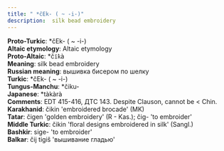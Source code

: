 ```yaml
---
title: " *čEk- ( ~ -i-)"
description:  silk bead embroidery
---
```


<strong>Proto-Turkic</strong>:  *čEk- ( ~ -i-)<br>
<strong>Altaic etymology</strong>:  Altaic etymology<br>
<strong> Proto-Altaic</strong>:  *č`ĭ̀k`à<br>
<strong>Meaning</strong>:  silk bead embroidery<br>
<strong>Russian meaning</strong>:  вышивка бисером по шелку<br>
<strong>Turkic</strong>:  *čEk- ( ~ -i-)<br>
<strong>Tungus-Manchu</strong>:  *čiku-<br>
<strong>Japanese</strong>:  *tàkàrà<br>
<strong>Comments</strong>:  EDT 415-416, ДТС 143. Despite Clauson, cannot be < Chin.<br>
<strong>Karakhanid</strong>:  čikin 'embroidered brocade' (MK)<br>
<strong>Tatar</strong>:  čigen 'golden embroidery' (R - Kas.); čig- 'to embroider'<br>
<strong>Middle Turkic</strong>:  čikin 'floral designs embroidered in silk' (Sangl.)<br>
<strong>Bashkir</strong>:  sige- 'to embroider'<br>
<strong>Balkar</strong>:  čij tigiš 'вышивание гладью'<br>



